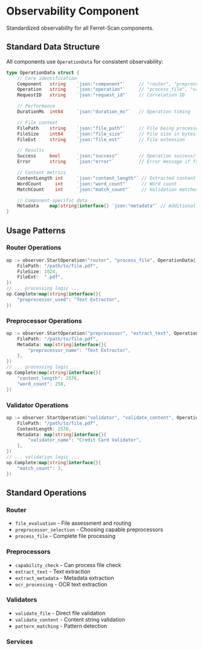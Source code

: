# Observability Component

Standardized observability for all Ferret-Scan components.

## Standard Data Structure

All components use `OperationData` for consistent observability:

```go
type OperationData struct {
    // Core identification
    Component   string    `json:"component"`     // "router", "preprocessor", "validator"
    Operation   string    `json:"operation"`     // "process_file", "validate_content"
    RequestID   string    `json:"request_id"`    // Correlation ID

    // Performance
    DurationMs  int64     `json:"duration_ms"`   // Operation timing

    // File context
    FilePath    string    `json:"file_path"`     // File being processed
    FileSize    int64     `json:"file_size"`     // File size in bytes
    FileExt     string    `json:"file_ext"`      // File extension

    // Results
    Success     bool      `json:"success"`       // Operation success/failure
    Error       string    `json:"error"`         // Error message if failed

    // Content metrics
    ContentLength int     `json:"content_length"` // Extracted content length
    WordCount     int     `json:"word_count"`     // Word count
    MatchCount    int     `json:"match_count"`    // Validation matches found

    // Component-specific data
    Metadata    map[string]interface{} `json:"metadata"` // Additional data
}
```

## Usage Patterns

### Router Operations
```go
op := observer.StartOperation("router", "process_file", OperationData{
    FilePath: "/path/to/file.pdf",
    FileSize: 1024,
    FileExt:  ".pdf",
})
// ... processing logic ...
op.Complete(map[string]interface{}{
    "preprocessor_used": "Text Extractor",
})
```

### Preprocessor Operations
```go
op := observer.StartOperation("preprocessor", "extract_text", OperationData{
    FilePath: "/path/to/file.pdf",
    Metadata: map[string]interface{}{
        "preprocessor_name": "Text Extractor",
    },
})
// ... processing logic ...
op.Complete(map[string]interface{}{
    "content_length": 2576,
    "word_count": 258,
})
```

### Validator Operations
```go
op := observer.StartOperation("validator", "validate_content", OperationData{
    FilePath: "/path/to/file.pdf",
    ContentLength: 2576,
    Metadata: map[string]interface{}{
        "validator_name": "Credit Card Validator",
    },
})
// ... validation logic ...
op.Complete(map[string]interface{}{
    "match_count": 3,
})
```

## Standard Operations

### Router
- `file_evaluation` - File assessment and routing
- `preprocessor_selection` - Choosing capable preprocessors
- `process_file` - Complete file processing

### Preprocessors
- `capability_check` - Can process file check
- `extract_text` - Text extraction
- `extract_metadata` - Metadata extraction
- `ocr_processing` - OCR text extraction

### Validators
- `validate_file` - Direct file validation
- `validate_content` - Content string validation
- `pattern_matching` - Pattern detection

### Services
